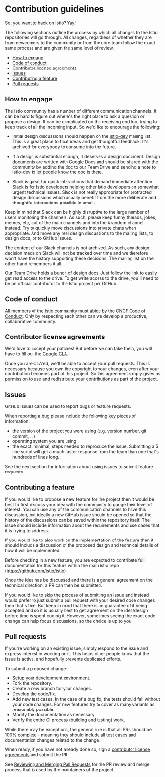 # Contribution guidelines

So, you want to hack on Istio? Yay!

The following sections outline the process by which all changes to the Istio
repositories will go through.  All changes, regardless of whether they are from
newcomers to the community or from the core team follow the exact
same process and are given the same level of review.

- [How to engage](#how-to-engage)
- [Code of conduct](#code-of-conduct)
- [Contributor license agreements](#contributor-license-agreements)
- [Issues](#issues)
- [Contributing a feature](#contributing-a-feature)
- [Pull requests](#pull-requests)

## How to engage

The Istio community has a number of different communication channels. It can be hard to figure out
where's the right place to ask a question or propose a design. It can be complicated on the receiving end too,
trying to keep track of all the incoming input. So we'd like to encourage the following:

- Initial design discussions should happen on the [istio-dev](istio-dev@googlegroups.com) mailing list. This is a great
place to float ideas and get thoughtful feedback. It's archived for everybody to consume into the future.

- If a design is substantial enough, it deserves a design document. Design documents are written with Google Docs and
should be shared with the community by adding the doc to our [Team Drive](https://drive.google.com/corp/drive/u/0/folders/0AIS5p3eW9BCtUk9PVA)
and sending a note to istio-dev to let people know the doc is there.

- Slack is great for quick interactions that demand immediate attention. Slack is for Istio developers
helping other Istio developers on somewhat urgent technical issues. Slack is not really appropriate for
protracted design discussions which usually benefit from the more deliberate and thoughtful interactions
possible in email.

Keep in mind that Slack can be highly disruptive to the large number of users monitoring the channels. As such,
please keep funny threads, jokes, memes, etc, out of the main channels and into the #random channel instead. Try to quickly
move discussions into private chats when appropriate. And move any real design discussions to the mailing lists,
to design docs, or to GitHub issues.

The content of our Slack channels is not archived. As such, any design decision made on Slack will
not be tracked over time and we therefore won't have the history supporting these decisions. The mailing list
on the other hand remembers it all.

Our [Team Drive](https://drive.google.com/corp/drive/u/0/folders/0AIS5p3eW9BCtUk9PVA) holds a bunch of design
docs. Just follow the link to easily get read access to the drive. To get write access to the drive, you'll need
to be an official contributor to the Istio project per GitHub.

## Code of conduct

All members of the Istio community must abide by the
[CNCF Code of Conduct](https://github.com/cncf/foundation/blob/master/code-of-conduct.md).
Only by respecting each other can we develop a productive, collaborative community.

## Contributor license agreements

We'd love to accept your patches! But before we can take them, you will have
to fill out the [Google CLA](https://cla.developers.google.com).

Once you are CLA'ed, we'll be able to accept your pull requests. This is
necessary because you own the copyright to your changes, even after your
contribution becomes part of this project. So this agreement simply gives us
permission to use and redistribute your contributions as part of the project.

## Issues

GitHub issues can be used to report bugs or feature requests.

When reporting a bug please include the following key pieces of information:
- the version of the project you were using (e.g. version number,
  git commit, ...)
- operating system you are using
- the exact, minimal, steps needed to reproduce the issue.
  Submitting a 5 line script will get a much faster response from the team
  than one that's hundreds of lines long.

See the next section for information about using issues to submit
feature requests.

## Contributing a feature

If you would like to propose a new feature for the project then it would be
best to first discuss your idea with the community to gauge their level of
interest. You can use any of the communication channels to have this
discussion, but ideally a new GitHub issue should be opened so that the
history of the discussions can be saved within the repository itself.
The issue should include information about the requirements and
use cases that it is trying to address.

If you would like to also work on the implementation of the feature then
it should include a discussion of the proposed design and technical details
of how it will be implemented.

Before checking in a new feature, you are expected to contribute full
documentation for this feature within the main Istio repo (https://github.com/istio/istio).

Once the idea has be discussed and there is a general agreement on the
technical direction, a PR can then be submitted.

If you would like to skip the process of submitting an issue and
instead would prefer to just submit a pull request with your desired
code changes then that's fine. But keep in mind that there is no guarantee
of it being accepted and so it is usually best to get agreement on the
idea/design before time is spent coding it. However, sometimes seeing the
exact code change can help focus discussions, so the choice is up to you.

## Pull requests

If you're working on an existing issue, simply respond to the issue and express
interest in working on it. This helps other people know that the issue is
active, and hopefully prevents duplicated efforts.

To submit a proposed change:
- Setup your [development environment](devel/README.md).
- Fork the repository.
- Create a new branch for your changes.
- Develop the code/fix.
- Add new test cases. In the case of a bug fix, the tests should fail
  without your code changes. For new features try to cover as many
  variants as reasonably possible.
- Modify the documentation as necessary.
- Verify the entire CI process (building and testing) work.

While there may be exceptions, the general rule is that all PRs should
be 100% complete - meaning they should include all test cases and documentation
changes related to the change.

When ready, if you have not already done so, sign a
[contributor license agreements](#contributor-license-agreements) and submit 
the PR.

See [Reviewing and Merging Pull Requests](REVIEWING.md) for the PR review and
merge process that is used by the maintainers of the project.

